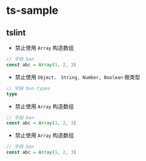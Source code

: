 # ts-sample

## tslint

- 禁止使用 `Array` 构造数组

```ts
// 字段 ban
const abc = Array(1, 2, 3)
```

- 禁止使用 `Object， String, Number, Boolean` 做类型

```ts
// 字段 ban-types
type 
```

- 禁止使用 `Array` 构造数组

```ts
// 字段 ban
const abc = Array(1, 2, 3)
```

- 禁止使用 `Array` 构造数组

```ts
// 字段 ban
const abc = Array(1, 2, 3)
```
